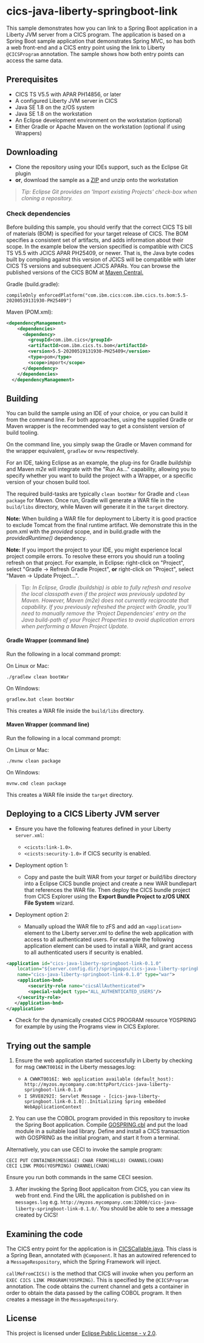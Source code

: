 # cics-java-liberty-springboot-link

This sample demonstrates how you can link to a Spring Boot application in a Liberty JVM server from a CICS program. The application is based on a Spring Boot sample application that demonstrates Spring MVC, so has both a web front-end and a CICS entry point using the link to Liberty `@CICSProgram` annotation. The sample shows how both entry points can access the same data.

## Prerequisites

  - CICS TS V5.5 with APAR PH14856, or later
  - A configured Liberty JVM server in CICS
  - Java SE 1.8 on the z/OS system
  - Java SE 1.8 on the workstation
  - An Eclipse development environment on the workstation (optional)
  - Either Gradle or Apache Maven on the workstation (optional if using Wrappers)
  

## Downloading

- Clone the repository using your IDEs support, such as the Eclipse Git plugin
- **or**, download the sample as a [ZIP](https://github.com/cicsdev/cics-java-liberty-springboot-link/archive/main.zip) and unzip onto the workstation

>*Tip: Eclipse Git provides an 'Import existing Projects' check-box when cloning a repository.*


### Check dependencies
 
Before building this sample, you should verify that the correct CICS TS bill of materials (BOM) is specified for your target release of CICS. The BOM specifies a consistent set of artifacts, and adds information about their scope. In the example below the version specified is compatible with CICS TS V5.5 with JCICS APAR PH25409, or newer. That is, the Java byte codes built by compiling against this version of JCICS will be compatible with later CICS TS versions and subsequent JCICS APARs. 
You can browse the published versions of the CICS BOM at [Maven Central.](https://mvnrepository.com/artifact/com.ibm.cics/com.ibm.cics.ts.bom)
 
Gradle (build.gradle): 

`compileOnly enforcedPlatform("com.ibm.cics:com.ibm.cics.ts.bom:5.5-20200519131930-PH25409")`

Maven (POM.xml):

``` xml	
<dependencyManagement>
    <dependencies>
      <dependency>
        <groupId>com.ibm.cics</groupId>
        <artifactId>com.ibm.cics.ts.bom</artifactId>
        <version>5.5-20200519131930-PH25409</version>
        <type>pom</type>
        <scope>import</scope>
      </dependency>
    </dependencies>
  </dependencyManagement>
  ```


## Building 

You can build the sample using an IDE of your choice, or you can build it from the command line. For both approaches, using the supplied Gradle or Maven wrapper is the recommended way to get a consistent version of build tooling. 

On the command line, you simply swap the Gradle or Maven command for the wrapper equivalent, `gradlew` or `mvnw` respectively.
  
For an IDE, taking Eclipse as an example, the plug-ins for Gradle *buildship* and Maven *m2e* will integrate with the "Run As..." capability, allowing you to specify whether you want to build the project with a Wrapper, or a specific version of your chosen build tool.

The required build-tasks are typically `clean bootWar` for Gradle and `clean package` for Maven. Once run, Gradle will generate a WAR file in the `build/libs` directory, while Maven will generate it in the `target` directory.

**Note:** When building a WAR file for deployment to Liberty it is good practice to exclude Tomcat from the final runtime artifact. We demonstrate this in the pom.xml with the *provided* scope, and in build.gradle with the *providedRuntime()* dependency.

**Note:** If you import the project to your IDE, you might experience local project compile errors. To resolve these errors you should run a tooling refresh on that project. For example, in Eclipse: right-click on "Project", select "Gradle -> Refresh Gradle Project", **or** right-click on "Project", select "Maven -> Update Project...".

>Tip: *In Eclipse, Gradle (buildship) is able to fully refresh and resolve the local classpath even if the project was previously updated by Maven. However, Maven (m2e) does not currently reciprocate that capability. If you previously refreshed the project with Gradle, you'll need to manually remove the 'Project Dependencies' entry on the Java build-path of your Project Properties to avoid duplication errors when performing a Maven Project Update.*  

#### Gradle Wrapper (command line)

Run the following in a local command prompt:

On Linux or Mac:

```shell
./gradlew clean bootWar
```
On Windows:

```shell
gradlew.bat clean bootWar
```

This creates a WAR file inside the `build/libs` directory.

#### Maven Wrapper (command line)


Run the following in a local command prompt:

On Linux or Mac:

```shell
./mvnw clean package
```

On Windows:

```shell
mvnw.cmd clean package
```

This creates a WAR file inside the `target` directory.


## Deploying to a CICS Liberty JVM server

- Ensure you have the following features defined in your Liberty `server.xml`:           
    - `<cicsts:link-1.0>`. 
    - `<cicsts:security-1.0>` if CICS security is enabled.
    
- Deployment option 1:
    - Copy and paste the built WAR from your *target* or *build/libs* directory into a Eclipse CICS bundle project and create a new WAR bundlepart that references the WAR file. Then deploy the CICS bundle project from CICS Explorer using the **Export Bundle Project to z/OS UNIX File System** wizard.
    
   
- Deployment option 2:
    - Manually upload the WAR file to zFS and add an `<application>` element to the Liberty server.xml to define the web application with access to all authenticated users. For example the following application element can be used to install a WAR, and grant access to all authenticated users if security is enabled.
 
``` XML
<application id="cics-java-liberty-springboot-link-0.1.0"  
    location="${server.config.dir}/springapps/cics-java-liberty-springboot-link-0.1.0.war"  
    name="cics-java-liberty-springboot-link-0.1.0" type="war">
    <application-bnd>
        <security-role name="cicsAllAuthenticated">
        <special-subject type="ALL_AUTHENTICATED_USERS"/>
    </security-role>
   </application-bnd>  
</application>
```

- Check for the dynamically created CICS PROGRAM resource YOSPRING for example by using the Programs view in CICS Explorer.

## Trying out the sample

1. Ensure the web application started successfully in Liberty by checking for msg `CWWKT0016I` in the Liberty messages.log:
   
    - `A CWWKT0016I: Web application available (default_host): http://myzos.mycompany.com:httpPort/cics-java-liberty-springboot-link-0.1.0`
    - `I SRVE0292I: Servlet Message - [cics-java-liberty-springboot.link-0.1.0]:.Initializing Spring embedded WebApplicationContext`

2. You can use the COBOL program provided in this repository to invoke the Spring Boot application.  Compile [GOSPRING.cbl](cobol/GOSPRING.cbl) and put the load module in a suitable load library.  Define and install a CICS transaction with GOSPRING as the initial program, and start it from a terminal. 

Alternatively, you can use CECI to invoke the sample program:

```
CECI PUT CONTAINER(MESSAGE) CHAR FROM(HELLO) CHANNEL(CHAN)
CECI LINK PROG(YOSPRING) CHANNEL(CHAN)
```
Ensure you run both commands in the same CECI seesion.

3. After invoking the Spring Boot applicaiton from CICS, you can view its web front end. Find the URL the application is published on in `messages.log` e.g. `http://myzos.mycompany.com:32000/cics-java-liberty-springboot-link-0.1.0/`. You should be able to see a message created by CICS!

## Examining the code

The CICS entry point for the application is in [CICSCallable.java](src/main/java/com/ibm/cicsdev/springboot/link/app/ui/cics/CICSCallable.java).  This class is a Spring Bean, annotated with `@Component`.  It has an autowired referenced to a `MessageRespository`, which the Spring Framework will inject.

`callMeFromCICS()` is the method that CICS will invoke when you perform an `EXEC CICS LINK PROGRAM(YOSPRING)`.  This is specified by the `@CICSProgram` annotation.  The code obtains the current channel and gets a container in order to obtain the data passed by the calling COBOL program.  It then creates a message in the `MessageRespoitory`. 

## License
This project is licensed under [Eclipse Public License - v 2.0](LICENSE). 
